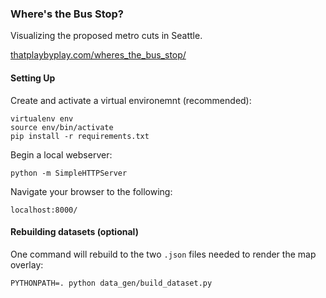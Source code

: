 ### Where's the Bus Stop?

Visualizing the proposed metro cuts in Seattle.

[thatplaybyplay.com/wheres_the_bus_stop/](http://thatplaybyplay.com/wheres_the_bus_stop/ "Where's the Bus Stop?")

#### Setting Up

Create and activate a virtual environemnt (recommended):
```
virtualenv env
source env/bin/activate
pip install -r requirements.txt
```

Begin a local webserver:
```
python -m SimpleHTTPServer
```

Navigate your browser to the following:
```
localhost:8000/
```

#### Rebuilding datasets (optional)

One command will rebuild to the two `.json` files needed to render the map overlay:
```
PYTHONPATH=. python data_gen/build_dataset.py
```
